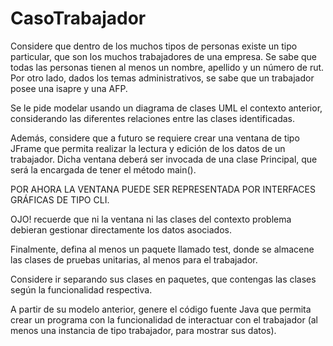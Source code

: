 # CasoTrabajador
Considere que dentro de los muchos tipos de personas existe un tipo particular, que son los muchos trabajadores de una empresa. Se sabe que todas las personas tienen al menos un nombre, apellido y un número de rut.  Por otro lado, dados los temas administrativos, se sabe que un trabajador posee una isapre y una AFP.

Se le pide modelar usando un diagrama de clases UML el contexto anterior, considerando las diferentes relaciones entre las clases identificadas.

Además, considere que a futuro se requiere crear una ventana de tipo JFrame que permita realizar la lectura y edición de los datos de un trabajador. Dicha ventana deberá ser invocada de una clase Principal, que será la encargada de tener el método main(). 

POR AHORA LA VENTANA PUEDE SER REPRESENTADA POR INTERFACES GRÁFICAS DE TIPO CLI.

OJO! recuerde que ni la ventana ni las clases del contexto problema debieran gestionar directamente los datos asociados.

Finalmente, defina al menos un paquete llamado test, donde se almacene las clases de pruebas unitarias, al menos para el trabajador.

Considere ir separando sus clases en paquetes, que contengas las clases según la funcionalidad respectiva.

A partir de su modelo anterior, genere el código fuente Java que permita crear un programa con la funcionalidad de interactuar con el trabajador (al menos una instancia de tipo trabajador, para mostrar sus datos).
